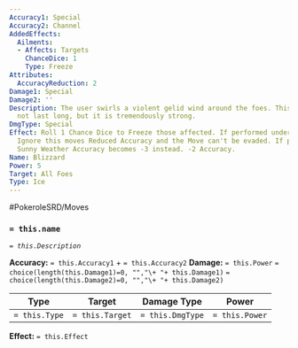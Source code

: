 ```yaml
---
Accuracy1: Special
Accuracy2: Channel
AddedEffects:
  Ailments:
  - Affects: Targets
    ChanceDice: 1
    Type: Freeze
Attributes:
  AccuracyReduction: 2
Damage1: Special
Damage2: ''
Description: The user swirls a violent gelid wind around the foes. This blizzard may
  not last long, but it is tremendously strong.
DmgType: Special
Effect: Roll 1 Chance Dice to Freeze those affected. If performed under Hail Weather
  Ignore this moves Reduced Accuracy and the Move can't be evaded. If performed under
  Sunny Weather Accuracy becomes -3 instead. -2 Accuracy.
Name: Blizzard
Power: 5
Target: All Foes
Type: Ice
---
```


#PokeroleSRD/Moves

### `= this.name` 
*`= this.Description`*

**Accuracy:** `= this.Accuracy1` + `= this.Accuracy2`
**Damage:** `= this.Power` `= choice(length(this.Damage1)=0, "","\+ "+ this.Damage1)` `= choice(length(this.Damage2)=0, "","\+ "+ this.Damage2)`

| Type          | Target          | Damage Type          | Power          |
| ------------- | --------------- | ---------------- | -------------- |
| `= this.Type` | `= this.Target` | `= this.DmgType` | `= this.Power` | 

**Effect:** `= this.Effect`